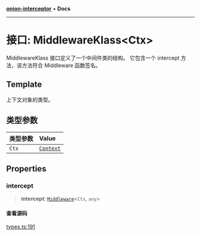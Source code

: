 [**onion-interceptor**](../README.md) • **Docs**

***

# 接口: MiddlewareKlass\<Ctx\>

MiddlewareKlass 接口定义了一个中间件类的结构。
它包含一个 intercept 方法，该方法符合 Middleware 函数签名。

## Template

上下文对象的类型。

## 类型参数

| 类型参数 | Value |
| :------ | :------ |
| `Ctx` | [`Context`](../type-aliases/Context.md) |

## Properties

### intercept

> **intercept**: [`Middleware`](Middleware.md)\<`Ctx`, `any`\>

#### 查看源码

[types.ts:191](https://github.com/coverjs/onion-interceptor/blob/d9442ccfd97eaff0832faec07c8e2be488e1ba7c/packages/core/src/types.ts#L191)
